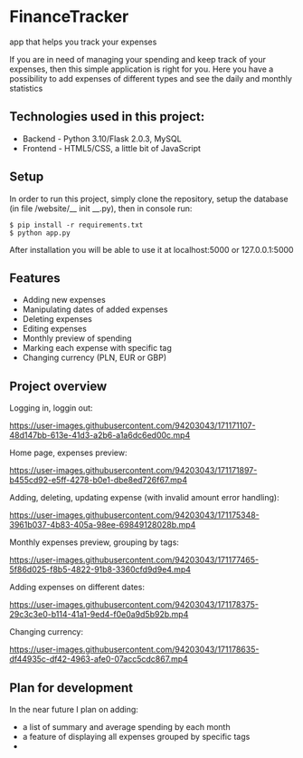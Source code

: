 # FinanceTracker

app that helps you track your expenses

If you are in need of managing your spending and keep track of your expenses, then this simple application is right for you. Here you have a possibility to add expenses of different types and see the daily and monthly statistics

## Technologies used in this project:
- Backend - Python 3.10/Flask 2.0.3, MySQL
- Frontend - HTML5/CSS, a little bit of JavaScript

## Setup
In order to run this project, simply clone the repository, setup the database (in file /website/__ init __.py), then in console run:
```
$ pip install -r requirements.txt
$ python app.py
```
After installation you will be able to use it at localhost:5000 or 127.0.0.1:5000

## Features
* Adding new expenses
* Manipulating dates of added expenses
* Deleting expenses
* Editing expenses
* Monthly preview of spending
* Marking each expense with specific tag
* Changing currency (PLN, EUR or GBP)

## Project overview

Logging in, loggin out:

https://user-images.githubusercontent.com/94203043/171171107-48d147bb-613e-41d3-a2b6-a1a6dc6ed00c.mp4


Home page, expenses preview:

https://user-images.githubusercontent.com/94203043/171171897-b455cd92-e5ff-4278-b0e1-dbe8ed726f67.mp4


Adding, deleting, updating expense (with invalid amount error handling):

https://user-images.githubusercontent.com/94203043/171175348-3961b037-4b83-405a-98ee-69849128028b.mp4


Monthly expenses preview, grouping by tags:

https://user-images.githubusercontent.com/94203043/171177465-5f86d025-f8b5-4822-91b8-3360cfd9d9e4.mp4


Adding expenses on different dates:

https://user-images.githubusercontent.com/94203043/171178375-29c3c3e0-b114-41a1-9ed4-f0e0a9d5b92b.mp4


Changing currency:

https://user-images.githubusercontent.com/94203043/171178635-df44935c-df42-4963-afe0-07acc5cdc867.mp4


## Plan for development
In the near future I plan on adding:
* a list of summary and average spending by each month
* a feature of displaying all expenses grouped by specific tags
* 

